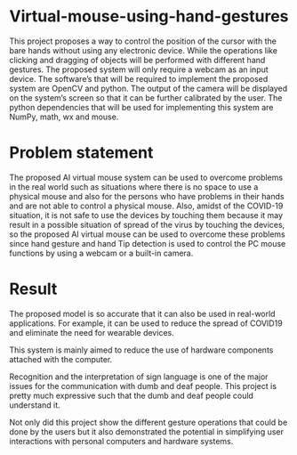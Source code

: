 # Virtual-mouse-using-hand-gestures

This project proposes a way to control the position of the cursor with the bare hands without using any electronic device. While the operations like clicking and dragging of objects will be performed with different hand gestures. The proposed system will only require a webcam as an input device. The software’s that will be required to implement the proposed system are OpenCV and python. The output of the camera will be displayed on the system’s screen so that it can be further calibrated by the user. The python dependencies that will be used for implementing this system are NumPy, math, wx and mouse. 


# Problem statement
The proposed AI virtual mouse system can be used to overcome problems in the real world such as situations where there is no space to use a physical mouse and also for the persons who have problems in their hands and are not able to control a physical mouse. Also, amidst of the COVID-19 situation, it is not safe to use the devices by touching them because it may result in a possible situation of spread of the virus by touching the devices, so the proposed AI virtual mouse can be used to overcome these problems since hand gesture and hand Tip detection is used to control the PC mouse functions by using a webcam or a built-in camera.


# Result
The proposed model is so accurate that it can also be used in real-world applications. For example, it can be used to reduce the spread of COVID19 and eliminate the need for wearable devices. 

This system is mainly aimed to reduce the use of hardware components attached with the computer.
 
Recognition and the interpretation of sign language is one of the major issues for the communication with dumb and deaf people. This project is pretty much expressive such that the dumb and deaf people could understand it.

Not only did this project show the different gesture operations that could be done by the users but it also demonstrated the potential in simplifying user interactions with personal computers and hardware systems.

